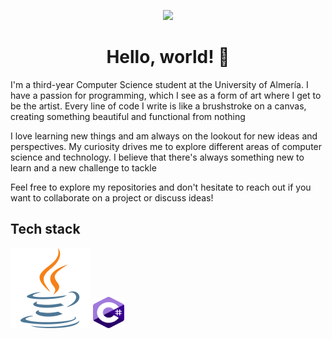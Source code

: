 <p align="center">
  <img src="https://github.com/lpc864/lpc864/blob/main/images/banner.gif" />
</p>

<h1 align="center">
    Hello, world! 👋
</h1>

<p>
  
  I'm a third-year Computer Science student at the University of Almería. I have a passion for programming, which I see as a form of art where I get to be the 
  artist. Every line of code I write is like a brushstroke on a canvas, creating something beautiful and functional from nothing

  I love learning new things and am always on the lookout for new ideas and perspectives. My curiosity drives me to explore different areas of computer science and 
  technology. I believe that there's always something new to learn and a new challenge to tackle

  Feel free to explore my repositories and don't hesitate to reach out if you want to collaborate on a project or discuss ideas!
  
</p>

<h2>
  Tech stack
</h2>

<p>
  <img src="https://github.com/lpc864/lpc864/blob/main/images/java.svg" />
  <img src="https://github.com/lpc864/lpc864/blob/main/images/c%23%23.svg" width="50" height="50"/>

</p>

